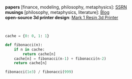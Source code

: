 **papers** [finance, modeling, philosophy, metaphysics]: [SSRN](https://papers.ssrn.com/sol3/cf_dev/AbsByAuth.cfm?per_id=4163481) </br>
**musings** [philosophy, metaphysics, literature]: [Blog](https://nelson-n.github.io/) </br>
**open-source 3d printer design**: [Mark 1 Resin 3d Printer](https://nelson-n.github.io/Mark1.github.io/) </br>

</br>

```python
cache = {0: 0, 1: 1}

def fibonacci(n):
    if n in cache:
        return cache[n]
    cache[n] = fibonacci(n-1) + fibonacci(n-2)
    return cache[n]

fibonacci(1e3) / fibonacci(999)
```
